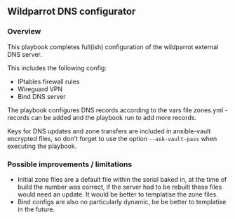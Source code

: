 ## Wildparrot DNS configurator

### Overview 
This playbook completes full(ish) configuration of the wildparrot external DNS server.

This includes the following config:

* IPtables firewall rules
* Wireguard VPN
* Bind DNS server

The playbook configures DNS records according to the vars file zones.yml - records can be added and the playbook run to add more records.

Keys for DNS updates and zone transfers are included in ansible-vault encrypted files, so don't forget to use the option `--ask-vault-pass` when executing the playbook.

### Possible improvements / limitations
* Initial zone files are a default file within the serial baked in, at the time of build the number was correct, if the server had to be rebuilt these files would need an update. It would be better to templatise the zone files.
* Bind configs are also no particularly dynamic, be be better to templatise in the future.
